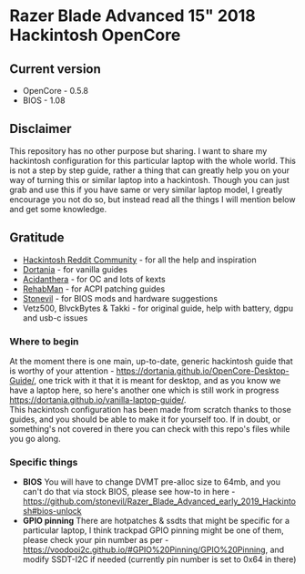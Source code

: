 # Razer Blade Advanced 15" 2018 Hackintosh OpenCore

## Current version
* OpenCore - 0.5.8
* BIOS - 1.08

## Disclaimer
This repository has no other purpose but sharing.
I want to share my hackintosh configuration for this particular laptop with the whole world.
This is not a step by step guide, rather a thing that can greatly help you on your way of turning this or similar laptop into a hackintosh.
Though you can just grab and use this if you have same or very similar laptop model, I greatly encourage you not do so, but instead read all the things I will mention below and get some knowledge.

## Gratitude
* [Hackintosh Reddit Community](https://www.reddit.com/r/hackintosh/) - for all the help and inspiration
* [Dortania](https://github.com/dortania) - for vanilla guides
* [Acidanthera](https://github.com/acidanthera) - for OC and lots of kexts
* [RehabMan](https://github.com/RehabMan) - for ACPI patching guides
* [Stonevil](https://github.com/stonevil) - for BIOS mods and hardware suggestions
* Vetz500, BlvckBytes & Takki - for original guide, help with battery, dgpu and usb-c issues


### Where to begin
At the moment there is one main, up-to-date, generic hackintosh guide that is worthy of your attention - https://dortania.github.io/OpenCore-Desktop-Guide/, one trick with it that it is meant for desktop, and as you know we have a laptop here, so here's another one which is still work in progress https://dortania.github.io/vanilla-laptop-guide/.  
This hackintosh configuration has been made from scratch thanks to those guides, and you should be able to make it for yourself too. If in doubt, or something's not covered in there you can check with this repo's files while you go along.

### Specific things
* **BIOS** You will have to change DVMT pre-alloc size to 64mb, and you can't do that via stock BIOS, please see how-to in here - https://github.com/stonevil/Razer_Blade_Advanced_early_2019_Hackintosh#bios-unlock
* **GPIO pinning** There are hotpatches & ssdts that might be specific for a particular laptop, I think trackpad GPIO pinning might be one of them, please check your pin number as per - https://voodooi2c.github.io/#GPIO%20Pinning/GPIO%20Pinning, and modify SSDT-I2C if needed (currently pin number is set to 0x64 in there)
